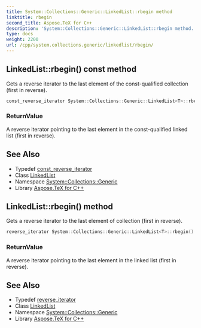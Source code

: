 ```yaml
---
title: System::Collections::Generic::LinkedList::rbegin method
linktitle: rbegin
second_title: Aspose.TeX for C++
description: 'System::Collections::Generic::LinkedList::rbegin method. Gets a reverse iterator to the last element of the const-qualified collection (first in reverse) in C++.'
type: docs
weight: 2200
url: /cpp/system.collections.generic/linkedlist/rbegin/
---
```

## LinkedList::rbegin() const method


Gets a reverse iterator to the last element of the const-qualified collection (first in reverse).

```cpp
const_reverse_iterator System::Collections::Generic::LinkedList<T>::rbegin() const noexcept
```


### ReturnValue

A reverse iterator pointing to the last element in the const-qualified linked list (first in reverse).

## See Also

* Typedef [const_reverse_iterator](../const_reverse_iterator/)
* Class [LinkedList](../)
* Namespace [System::Collections::Generic](../../)
* Library [Aspose.TeX for C++](../../../)
## LinkedList::rbegin() method


Gets a reverse iterator to the last element of collection (first in reverse).

```cpp
reverse_iterator System::Collections::Generic::LinkedList<T>::rbegin() noexcept
```


### ReturnValue

A reverse iterator pointing to the last element in the linked list (first in reverse).

## See Also

* Typedef [reverse_iterator](../reverse_iterator/)
* Class [LinkedList](../)
* Namespace [System::Collections::Generic](../../)
* Library [Aspose.TeX for C++](../../../)
